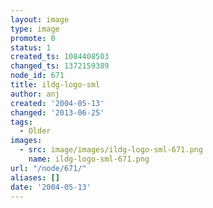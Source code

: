 ```yaml
---
layout: image
type: image
promote: 0
status: 1
created_ts: 1084408503
changed_ts: 1372159389
node_id: 671
title: ildg-logo-sml
author: anj
created: '2004-05-13'
changed: '2013-06-25'
tags:
  - Older
images:
  - src: image/images/ildg-logo-sml-671.png
    name: ildg-logo-sml-671.png
url: "/node/671/"
aliases: []
date: '2004-05-13'
---
```


